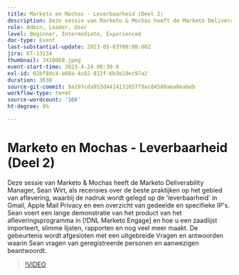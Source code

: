 ```yaml
---
title: Marketo en Mochas - Leverbaarheid (Deel 2)
description: Deze sessie van Marketo & Mochas heeft de Marketo Deliverability Manager, Sean Wirt, als recensies over de beste praktijken op het gebied van aflevering, waarbij de nadruk wordt gelegd op de 'leverbaarheid' in Gmail, Apple Mail Privacy en een overzicht van gedeelde en specifieke IP's. Sean voert een lange demonstratie van het product van het afleveringsprogramma in [!DNL Marketo Engage] en hoe u een zaadlijst importeert, slimme lijsten, rapporten en nog veel meer maakt. De gebeurtenis wordt afgesloten met een uitgebreide Vragen en antwoorden waarin Sean vragen van geregistreerde personen en aanwezigen beantwoordt.
role: Admin, Leader, User
level: Beginner, Intermediate, Experienced
doc-type: Event
last-substantial-update: 2023-05-03T00:00:00Z
jira: KT-13134
thumbnail: 3418668.jpeg
event-start-time: 2023-4-24 08:30-8
exl-id: 02bf8dc4-a08a-4c82-812f-6b3e10ec97a2
duration: 3638
source-git-commit: 9a297cda953d4414131657f9ac84580aea0eabeb
workflow-type: tm+mt
source-wordcount: '166'
ht-degree: 0%

---
```


# Marketo en Mochas - Leverbaarheid (Deel 2)

Deze sessie van Marketo &amp; Mochas heeft de Marketo Deliverability Manager, Sean Wirt, als recensies over de beste praktijken op het gebied van aflevering, waarbij de nadruk wordt gelegd op de &#39;leverbaarheid&#39; in Gmail, Apple Mail Privacy en een overzicht van gedeelde en specifieke IP&#39;s. Sean voert een lange demonstratie van het product van het afleveringsprogramma in [!DNL Marketo Engage] en hoe u een zaadlijst importeert, slimme lijsten, rapporten en nog veel meer maakt. De gebeurtenis wordt afgesloten met een uitgebreide Vragen en antwoorden waarin Sean vragen van geregistreerde personen en aanwezigen beantwoordt.

>[!VIDEO](https://video.tv.adobe.com/v/3418668/?learn=on)
